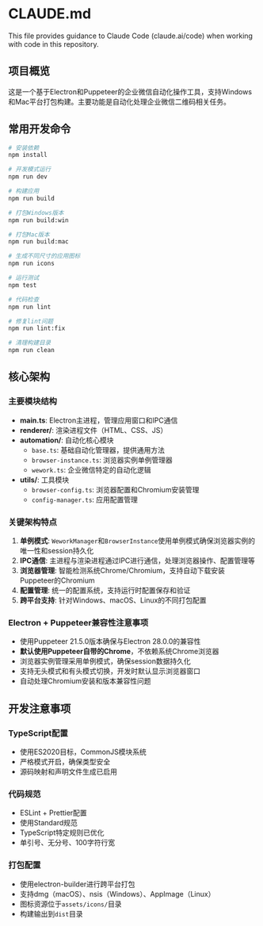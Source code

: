 # CLAUDE.md

This file provides guidance to Claude Code (claude.ai/code) when working with code in this repository.

## 项目概览

这是一个基于Electron和Puppeteer的企业微信自动化操作工具，支持Windows和Mac平台打包构建。主要功能是自动化处理企业微信二维码相关任务。

## 常用开发命令

```bash
# 安装依赖
npm install

# 开发模式运行
npm run dev

# 构建应用
npm run build

# 打包Windows版本
npm run build:win

# 打包Mac版本  
npm run build:mac

# 生成不同尺寸的应用图标
npm run icons

# 运行测试
npm test

# 代码检查
npm run lint

# 修复lint问题
npm run lint:fix

# 清理构建目录
npm run clean
```

## 核心架构

### 主要模块结构

- **main.ts**: Electron主进程，管理应用窗口和IPC通信
- **renderer/**: 渲染进程文件（HTML、CSS、JS）
- **automation/**: 自动化核心模块
  - `base.ts`: 基础自动化管理器，提供通用方法
  - `browser-instance.ts`: 浏览器实例单例管理器
  - `wework.ts`: 企业微信特定的自动化逻辑
- **utils/**: 工具模块
  - `browser-config.ts`: 浏览器配置和Chromium安装管理
  - `config-manager.ts`: 应用配置管理

### 关键架构特点

1. **单例模式**: `WeworkManager`和`BrowserInstance`使用单例模式确保浏览器实例的唯一性和session持久化
2. **IPC通信**: 主进程与渲染进程通过IPC进行通信，处理浏览器操作、配置管理等
3. **浏览器管理**: 智能检测系统Chrome/Chromium，支持自动下载安装Puppeteer的Chromium
4. **配置管理**: 统一的配置系统，支持运行时配置保存和验证
5. **跨平台支持**: 针对Windows、macOS、Linux的不同打包配置

### Electron + Puppeteer兼容性注意事项

- 使用Puppeteer 21.5.0版本确保与Electron 28.0.0的兼容性
- **默认使用Puppeteer自带的Chrome**，不依赖系统Chrome浏览器
- 浏览器实例管理采用单例模式，确保session数据持久化
- 支持无头模式和有头模式切换，开发时默认显示浏览器窗口
- 自动处理Chromium安装和版本兼容性问题

## 开发注意事项

### TypeScript配置
- 使用ES2020目标，CommonJS模块系统
- 严格模式开启，确保类型安全
- 源码映射和声明文件生成已启用


### 代码规范
- ESLint + Prettier配置
- 使用Standard规范
- TypeScript特定规则已优化
- 单引号、无分号、100字符行宽

### 打包配置
- 使用electron-builder进行跨平台打包
- 支持dmg（macOS）、nsis（Windows）、AppImage（Linux）
- 图标资源位于`assets/icons/`目录
- 构建输出到`dist`目录